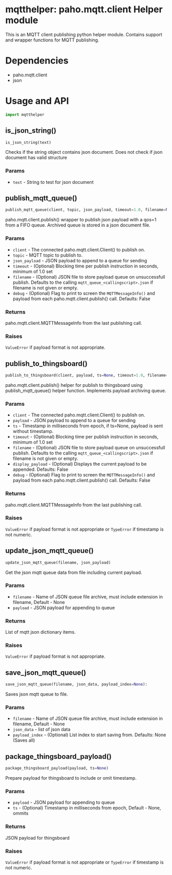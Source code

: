 # mqtthelper: paho.mqtt.client Helper module
This is an MQTT client publishing python helper module.
Contains support and wrapper functions for MQTT publishing.

# Dependencies
* paho.mqtt.client
* json

# Usage and API
```python
import mqtthelper
```

## is_json_string()
```python
is_json_string(text)
```
Checks if the string object contains json document. Does not check if json document has valid structure
### Params
* `text` - String to test for json document


## publish_mqtt_queue()
```python
publish_mqtt_queue(client, topic, json_payload, timeout=1.0, filename=None, debug=False):
```
paho.mqtt.client.publish() wrapper to publish json payload with a qos=1 from a FIFO queue. Archived queue is stored in a json document file.

### Params
* `client` - The connected paho.mqtt.client.Client() to publish on.
* `topic` - MQTT topic to publish to.
* `json_payload` - JSON payload to append to a queue for sending
* `timeout` - (Optional) Blocking time per publish instruction in seconds, minimum of 1.0 set
* `filename` - (Optional) JSON file to store payload queue on unsuccessfull publish. Defaults to the calling `mqtt_queue_<callingscript>.json` if filename is not given or empty.
* `debug` - (Optional) Flag to print to screen the `MQTTMessageInfo()` and payload from each paho.mqtt.client.publish() call. Defaults: False

### Returns
paho.mqtt.client.MQTTMessageInfo from the last publishing call.

### Raises
`ValueError` if payload format is not appropriate.


## publish_to_thingsboard()
```python
publish_to_thingsboard(client, payload, ts=None, timeout=1.0, filename=None, display_payload=False, debug=False)
```
paho.mqtt.client.publish() helper for publish to thingsboard using publish_mqtt_queue() helper function. Implements payload archiving queue.

### Params
* `client` - The connected paho.mqtt.client.Client() to publish on.
* `payload` - JSON payload to append to a queue for sending
* `ts` - Timestamp in milliseconds from epoch, if ts=None, payload is sent without timestamp.
* `timeout` - (Optional) Blocking time per publish instruction in seconds, minimum of 1.0 set
* `filename` - (Optional) JSON file to store payload queue on unsuccessfull publish. Defaults to the calling `mqtt_queue_<callingscript>.json` if filename is not given or empty.
* `display_payload` - (Optional) Displays the current payload to be appended. Defaults: False
* `debug` - (Optional) Flag to print to screen the `MQTTMessageInfo()` and payload from each paho.mqtt.client.publish() call. Defaults: False

### Returns
paho.mqtt.client.MQTTMessageInfo from the last publishing call.

### Raises
`ValueError` if payload format is not appropriate or `TypeError` if timestamp is not numeric.


## update_json_mqtt_queue()
```python
update_json_mqtt_queue(filename, json_payload)
```
Get the json mqtt queue data from file including current payload.

### Params
* `filename` - Name of JSON queue file archive, must include extension in filename, Default - None
* `payload` - JSON payload for appending to queue

### Returns
List of mqtt json dictionary items.

### Raises
`ValueError` if payload format is not appropriate.


## save_json_mqtt_queue()
```python
save_json_mqtt_queue(filename, json_data, payload_index=None):
```
Saves json mqtt queue to file.

### Params
* `filename` - Name of JSON queue file archive, must include extension in filename, Default - None
* `json_data` - list of json data
* `payload_index` - (Optional) List index to start saving from. Defaults: None (Saves all)


## package_thingsboard_payload()
```python
package_thingsboard_payload(payload, ts=None)
```
Prepare payload for thingsboard to include or omit timestamp. 

### Params
* `payload` - JSON payload for appending to queue
* `ts` - (Optional) Timestamp in milliseconds from epoch, Default - None, ommits 

### Returns
JSON payload for thingsboard

### Raises
`ValueError` if payload format is not appropriate or `TypeError` if timestamp is not numeric.